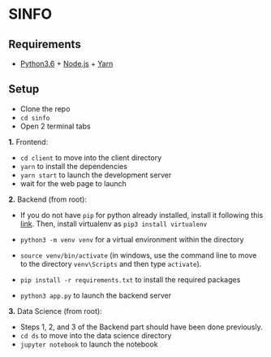 # SINFO

## Requirements

- [Python3.6](https://www.python.org/downloads/release/python-368/) + [Node.js](https://nodejs.org/en/) + [Yarn](https://yarnpkg.com/en/docs/install)

## Setup

- Clone the repo
- `cd sinfo`
- Open 2 terminal tabs

**1.** Frontend:

- `cd client` to move into the client directory
- `yarn` to install the dependencies
- `yarn start` to launch the development server
- wait for the web page to launch

**2.** Backend (from root):

- If you do not have `pip` for python already installed, install it following this [link](https://pip.pypa.io/en/stable/installing/). Then, install virtualenv as `pip3 install virtualenv`

- `python3 -m venv venv` for a virtual environment within the directory
- `source venv/bin/activate` (in windows, use the command line to move to the directory `venv\Scripts` and then type `activate`).
- `pip install -r requirements.txt` to install the required packages
- `python3 app.py` to launch the backend server

**3.** Data Science (from root):

- Steps 1, 2, and 3 of the Backend part should have been done previously.
- `cd ds` to move into the data science directory
- `jupyter notebook` to launch the notebook
